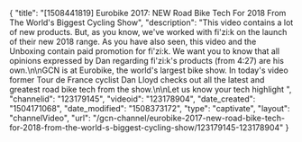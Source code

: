 {
    "title": "[1508441819] Eurobike 2017: NEW Road Bike Tech For 2018 From The World's Biggest Cycling Show",
    "description": "This video contains a lot of new products. But, as you know, we've worked with fi'zi:k on the launch of their new 2018 range. As you have also seen, this video and the Unboxing contain paid promotion for fi'zi:k. We want you to know that all opinions expressed by Dan regarding fi'zi:k's products (from 4:27) are his own.\n\nGCN is at Eurobike, the world's largest bike show. In today's video former Tour de France cyclist Dan Lloyd checks out all the latest and greatest road bike tech from the show.\n\nLet us know your tech highlight ",
    "channelid": "123179145",
    "videoid": "123178904",
    "date_created": "1504171068",
    "date_modified": "1508373172",
    "type": "captivate",
    "layout": "channelVideo",
    "url": "\/gcn-channel\/eurobike-2017-new-road-bike-tech-for-2018-from-the-world-s-biggest-cycling-show\/123179145-123178904"
}
